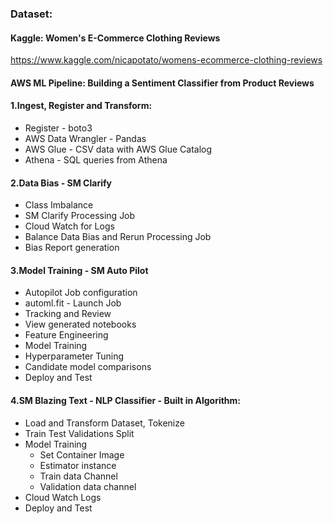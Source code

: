 ### Dataset: 
#### Kaggle: Women's E-Commerce Clothing Reviews
https://www.kaggle.com/nicapotato/womens-ecommerce-clothing-reviews

#### AWS ML Pipeline: Building a Sentiment Classifier from Product Reviews
#### 1.Ingest, Register and Transform: 
- Register - boto3
- AWS Data Wrangler - Pandas
- AWS Glue - CSV data with AWS Glue Catalog
- Athena - SQL queries from Athena

#### 2.Data Bias - SM Clarify
- Class Imbalance
- SM Clarify Processing Job
- Cloud Watch for Logs
- Balance Data Bias and Rerun Processing Job
- Bias Report generation

#### 3.Model Training - SM Auto Pilot
- Autopilot Job configuration
- automl.fit - Launch Job
- Tracking and Review
- View generated notebooks
- Feature Engineering
- Model Training 
- Hyperparameter Tuning
- Candidate model comparisons
- Deploy and Test

#### 4.SM Blazing Text - NLP Classifier - Built in Algorithm:
- Load and Transform Dataset, Tokenize
- Train Test Validations Split
- Model Training
	- Set Container Image
	- Estimator instance
	- Train data Channel
	- Validation data channel
- Cloud Watch Logs
- Deploy and Test
